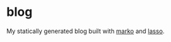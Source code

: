 # blog

My statically generated blog built with [marko](https://github.com/marko-js/marko) and [lasso](https://github.com/lasso-js/lasso).
